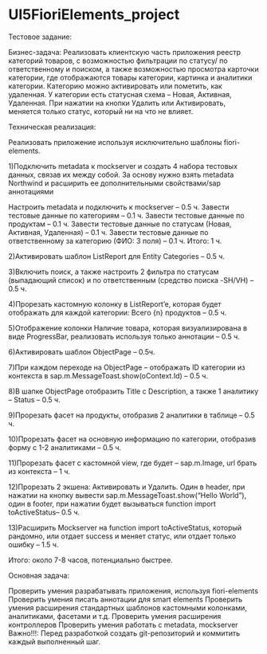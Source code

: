 # UI5FioriElements_project

Тестовое задание:

Бизнес-задача: Реализовать клиентскую часть приложения реестр категорий товаров, с возможностью фильтрации по статусу/ по ответственному и поиском, а также возможностью просмотра карточки категории, где отображаются товары категории, картинка и аналитики категории. Категорию можно активировать или пометить, как удаленная. У категории есть статусная схема – Новая, Активная, Удаленная. При нажатии на кнопки Удалить или Активировать, меняется только статус, который ни на что не влияет.

Техническая реализация:

Реализовать приложение используя исключительно шаблоны fiori-elements.

 

1)Подключить metadata к mockserver и создать 4 набора тестовых данных, связав их между собой. За основу нужно взять metadata Northwind  и расширить ее дополнительными свойствами/sap аннотациями

Настроить metadata и подключить к mockserver – 0.5 ч.
Завести тестовые данные по категориям – 0.1 ч.
Завести тестовые данные по продуктам – 0.1 ч.
Завести тестовые данные по статусам (Новая, Активная, Удаленная) – 0.1 ч.
Завести тестовые данные по ответственному за категорию (ФИО: 3 поля) –  0.1 ч.
Итого:  1 ч.

2)Активировать шаблон ListReport для Entity Categories – 0.5 ч.

3)Включить поиск, а также настроить 2 фильтра по статусам (выпадающий список) и по ответственным (средство поиска -SH/VH) – 0.5 ч.

4)Прорезать кастомную колонку в ListReport’e, которая будет отображать для каждой категории: Всего {n} продуктов – 0.5 ч.

5)Отображение колонки Наличие товара, которая визуализирована в виде ProgressBar, реализовать используя только аннотации – 0.5 ч.

6)Активировать шаблон ObjectPage – 0.5ч.

7)При каждом переходе на ObjectPage – отображать ID категории из контекста в sap.m.MessageToast.show(oContext.Id) – 0.5 ч.

8)В шапке ObjectPage отобразить Title с Description, а также 1 аналитику – Status – 0.5 ч.

9)Прорезать фасет на продукты, отобразив 2 аналитики в таблице – 0.5 ч.

10)Прорезать фасет на основную информацию по категории, отобразив форму с 1-2 аналитиками – 0.5 ч.

11)Прорезать фасет с кастомной view, где будет – sap.m.Image, url брать из контекста – 1 ч.

12)Прорезать 2 экшена: Активировать и Удалить. Один в header, при нажатии на кнопку вывести sap.m.MessageToast.show(“Hello World”), один в footer, при нажатии будет вызываться function import toActiveStatus– 0.5 ч.

13)Расширить Mockserver на function import toActiveStatus,  который рандомно, или отдает success и меняет статус, или отдает только ошибку – 1.5 ч.

 Итого:  около 7-8 часов, потенциально быстрее.

 Основная задача:

Проверить умения разрабатывать приложения, используя fiori-elements
Проверить умения писать аннотации для smart elements
Проверить умения расширения стандартных шаблонов кастомными колонками, аналитиками, фасетами и т.д.
Проверить умения расширения контроллеров
Проверить умения работать с metadata, mockserver
 Важно!!!: Перед разработкой создать git-репозиторий и коммитить каждый выполненный шаг.
